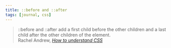 ```yaml
---
title: ::before and ::after
tags: [journal, css]
---
```

<blockquote>
::before and ::after add a first child before the other children and a last child after the other children of the element.
<footer>Rachel Andrew, <cite><a href="https://noti.st/rachelandrew/ge9TMd/how-to-understand-css#stJlZUM">How to understand CSS</a></cite></footer>
</blockquote>